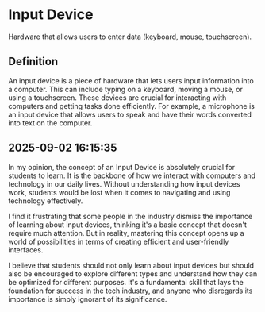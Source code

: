 # Input Device

Hardware that allows users to enter data (keyboard, mouse, touchscreen).

## Definition
An input device is a piece of hardware that lets users input information into a computer. This can include typing on a keyboard, moving a mouse, or using a touchscreen. These devices are crucial for interacting with computers and getting tasks done efficiently. For example, a microphone is an input device that allows users to speak and have their words converted into text on the computer.

## 2025-09-02 16:15:35
In my opinion, the concept of an Input Device is absolutely crucial for students to learn. It is the backbone of how we interact with computers and technology in our daily lives. Without understanding how input devices work, students would be lost when it comes to navigating and using technology effectively.

I find it frustrating that some people in the industry dismiss the importance of learning about input devices, thinking it's a basic concept that doesn't require much attention. But in reality, mastering this concept opens up a world of possibilities in terms of creating efficient and user-friendly interfaces.

I believe that students should not only learn about input devices but should also be encouraged to explore different types and understand how they can be optimized for different purposes. It's a fundamental skill that lays the foundation for success in the tech industry, and anyone who disregards its importance is simply ignorant of its significance.
